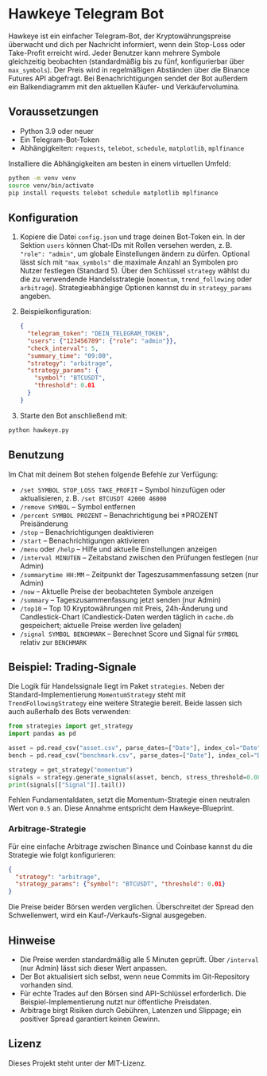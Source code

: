 # Hawkeye Telegram Bot

Hawkeye ist ein einfacher Telegram-Bot, der Kryptowährungspreise überwacht und dich per Nachricht informiert, wenn dein Stop-Loss oder Take-Profit erreicht wird. Jeder Benutzer kann mehrere Symbole gleichzeitig beobachten (standardmäßig bis zu fünf, konfigurierbar über `max_symbols`). Der Preis wird in regelmäßigen Abständen über die Binance Futures API abgefragt. Bei Benachrichtigungen sendet der Bot außerdem ein Balkendiagramm mit den aktuellen Käufer- und Verkäufervolumina.

## Voraussetzungen

- Python 3.9 oder neuer
- Ein Telegram-Bot-Token
- Abhängigkeiten: `requests`, `telebot`, `schedule`, `matplotlib`, `mplfinance`

Installiere die Abhängigkeiten am besten in einem virtuellen Umfeld:

```bash
python -m venv venv
source venv/bin/activate
pip install requests telebot schedule matplotlib mplfinance
```

## Konfiguration

1. Kopiere die Datei `config.json` und trage deinen Bot-Token ein. In der
   Sektion `users` können Chat-IDs mit Rollen versehen werden, z. B.
   `"role": "admin"`, um globale Einstellungen ändern zu dürfen. Optional
   lässt sich mit `"max_symbols"` die maximale Anzahl an Symbolen pro Nutzer
   festlegen (Standard 5). Über den Schlüssel `strategy` wählst du die zu
   verwendende Handelsstrategie (`momentum`, `trend_following` oder
   `arbitrage`). Strategieabhängige Optionen kannst du in
   `strategy_params` angeben.
2. Beispielkonfiguration:

   ```json
   {
     "telegram_token": "DEIN_TELEGRAM_TOKEN",
     "users": {"123456789": {"role": "admin"}},
     "check_interval": 5,
     "summary_time": "09:00",
     "strategy": "arbitrage",
     "strategy_params": {
       "symbol": "BTCUSDT",
       "threshold": 0.01
     }
   }
   ```
3. Starte den Bot anschließend mit:

```bash
python hawkeye.py
```

## Benutzung

Im Chat mit deinem Bot stehen folgende Befehle zur Verfügung:

- `/set SYMBOL STOP_LOSS TAKE_PROFIT` – Symbol hinzufügen oder aktualisieren, z. B. `/set BTCUSDT 42000 46000`
- `/remove SYMBOL` – Symbol entfernen
- `/percent SYMBOL PROZENT` – Benachrichtigung bei ±PROZENT Preisänderung
- `/stop` – Benachrichtigungen deaktivieren
- `/start` – Benachrichtigungen aktivieren
- `/menu` oder `/help` – Hilfe und aktuelle Einstellungen anzeigen
- `/interval MINUTEN` – Zeitabstand zwischen den Prüfungen festlegen (nur Admin)
- `/summarytime HH:MM` – Zeitpunkt der Tageszusammenfassung setzen (nur Admin)
- `/now` – Aktuelle Preise der beobachteten Symbole anzeigen
- `/summary` – Tageszusammenfassung jetzt senden (nur Admin)
- `/top10` – Top 10 Kryptowährungen mit Preis, 24h-Änderung und Candlestick-Chart
  (Candlestick-Daten werden täglich in `cache.db` gespeichert; aktuelle Preise werden live geladen)
- `/signal SYMBOL BENCHMARK` – Berechnet Score und Signal für `SYMBOL` relativ zur `BENCHMARK`

## Beispiel: Trading-Signale

Die Logik für Handelssignale liegt im Paket `strategies`. Neben der
Standard-Implementierung `MomentumStrategy` steht mit
`TrendFollowingStrategy` eine weitere Strategie bereit. Beide lassen sich
auch außerhalb des Bots verwenden:

```python
from strategies import get_strategy
import pandas as pd

asset = pd.read_csv("asset.csv", parse_dates=["Date"], index_col="Date")
bench = pd.read_csv("benchmark.csv", parse_dates=["Date"], index_col="Date")

strategy = get_strategy("momentum")
signals = strategy.generate_signals(asset, bench, stress_threshold=0.08)
print(signals[["Signal"]].tail())
```

Fehlen Fundamentaldaten, setzt die Momentum-Strategie einen neutralen Wert
von `0.5` an. Diese Annahme entspricht dem Hawkeye-Blueprint.

### Arbitrage-Strategie

Für eine einfache Arbitrage zwischen Binance und Coinbase kannst du die
Strategie wie folgt konfigurieren:

```json
{
  "strategy": "arbitrage",
  "strategy_params": {"symbol": "BTCUSDT", "threshold": 0.01}
}
```

Die Preise beider Börsen werden verglichen. Überschreitet der Spread den
Schwellenwert, wird ein Kauf-/Verkaufs-Signal ausgegeben.

## Hinweise

- Die Preise werden standardmäßig alle 5 Minuten geprüft. Über `/interval` (nur Admin) lässt sich dieser Wert anpassen.
- Der Bot aktualisiert sich selbst, wenn neue Commits im Git-Repository vorhanden sind.
- Für echte Trades auf den Börsen sind API-Schlüssel erforderlich. Die
  Beispiel-Implementierung nutzt nur öffentliche Preisdaten.
- Arbitrage birgt Risiken durch Gebühren, Latenzen und Slippage; ein
  positiver Spread garantiert keinen Gewinn.

## Lizenz

Dieses Projekt steht unter der MIT-Lizenz.

